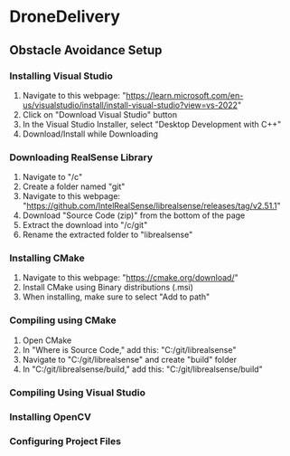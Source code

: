 # DroneDelivery

## Obstacle Avoidance Setup

### Installing Visual Studio
1) Navigate to this webpage: "https://learn.microsoft.com/en-us/visualstudio/install/install-visual-studio?view=vs-2022"
2) Click on "Download Visual Studio" button
3) In the Visual Studio Installer, select "Desktop Development with C++"
4) Download/Install while Downloading

### Downloading RealSense Library
1) Navigate to "/c"
2) Create a folder named "git"
3) Navigate to this webpage: "https://github.com/IntelRealSense/librealsense/releases/tag/v2.51.1"
4) Download "Source Code (zip)" from the bottom of the page
5) Extract the download into "/c/git"
6) Rename the extracted folder to "librealsense"

### Installing CMake
1) Navigate to this webpage: "https://cmake.org/download/"
2) Install CMake using Binary distributions (.msi)
3) When installing, make sure to select "Add to path"

### Compiling using CMake
1) Open CMake
2) In "Where is Source Code," add this: "C:/git/librealsense"
3) Navigate to "C:/git/librealsense" and create "build" folder
4) In "C:/git/librealsense/build," add this: "C:/git/librealsense/build"

### Compiling Using Visual Studio

### Installing OpenCV

### Configuring Project Files

